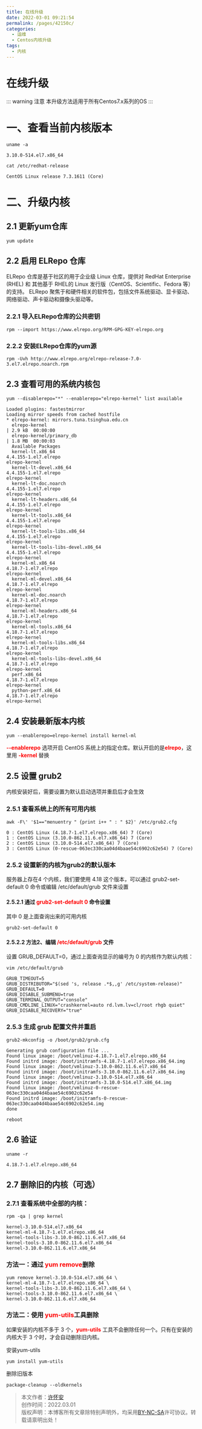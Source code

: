 ```yaml
---
title: 在线升级
date: 2022-03-01 09:21:54
permalink: /pages/42150c/
categories:
  - 运维
  - Centos内核升级
tags:
  - 内核
---
```


# 在线升级
::: warning 注意
本升级方法适用于所有Centos7.x系列的OS
:::

# 一、查看当前内核版本
```shell
uname -a
```
```text
3.10.0-514.el7.x86_64
```
```shell
cat /etc/redhat-release
```
```text
CentOS Linux release 7.3.1611 (Core)
```

# 二、升级内核
## 2.1 更新yum仓库
```shell
yum update
```

## 2.2 启用 ELRepo 仓库
ELRepo 仓库是基于社区的用于企业级 Linux 仓库，提供对 RedHat Enterprise (RHEL) 和 其他基于 RHEL的 Linux 发行版（CentOS、Scientific、Fedora 等）的支持。
ELRepo 聚焦于和硬件相关的软件包，包括文件系统驱动、显卡驱动、网络驱动、声卡驱动和摄像头驱动等。

### 2.2.1 导入ELRepo仓库的公共密钥
```shell
rpm --import https://www.elrepo.org/RPM-GPG-KEY-elrepo.org
```

### 2.2.2 安装ELRepo仓库的yum源
```shell
rpm -Uvh http://www.elrepo.org/elrepo-release-7.0-3.el7.elrepo.noarch.rpm
```

## 2.3 查看可用的系统内核包 
```shell
yum --disablerepo="*" --enablerepo="elrepo-kernel" list available
```
```text
Loaded plugins: fastestmirror
Loading mirror speeds from cached hostfile
* elrepo-kernel: mirrors.tuna.tsinghua.edu.cn
  elrepo-kernel                                                                                                                                                                 | 2.9 kB  00:00:00     
  elrepo-kernel/primary_db                                                                                                                                                      | 1.8 MB  00:00:03     
  Available Packages
  kernel-lt.x86_64                                                                                  4.4.155-1.el7.elrepo                                                                  elrepo-kernel
  kernel-lt-devel.x86_64                                                                            4.4.155-1.el7.elrepo                                                                  elrepo-kernel
  kernel-lt-doc.noarch                                                                              4.4.155-1.el7.elrepo                                                                  elrepo-kernel
  kernel-lt-headers.x86_64                                                                          4.4.155-1.el7.elrepo                                                                  elrepo-kernel
  kernel-lt-tools.x86_64                                                                            4.4.155-1.el7.elrepo                                                                  elrepo-kernel
  kernel-lt-tools-libs.x86_64                                                                       4.4.155-1.el7.elrepo                                                                  elrepo-kernel
  kernel-lt-tools-libs-devel.x86_64                                                                 4.4.155-1.el7.elrepo                                                                  elrepo-kernel
  kernel-ml.x86_64                                                                                  4.18.7-1.el7.elrepo                                                                   elrepo-kernel
  kernel-ml-devel.x86_64                                                                            4.18.7-1.el7.elrepo                                                                   elrepo-kernel
  kernel-ml-doc.noarch                                                                              4.18.7-1.el7.elrepo                                                                   elrepo-kernel
  kernel-ml-headers.x86_64                                                                          4.18.7-1.el7.elrepo                                                                   elrepo-kernel
  kernel-ml-tools.x86_64                                                                            4.18.7-1.el7.elrepo                                                                   elrepo-kernel
  kernel-ml-tools-libs.x86_64                                                                       4.18.7-1.el7.elrepo                                                                   elrepo-kernel
  kernel-ml-tools-libs-devel.x86_64                                                                 4.18.7-1.el7.elrepo                                                                   elrepo-kernel
  perf.x86_64                                                                                       4.18.7-1.el7.elrepo                                                                   elrepo-kernel
  python-perf.x86_64                                                                                4.18.7-1.el7.elrepo                                                                   elrepo-kernel
```

## 2.4 安装最新版本内核
```shell
yum --enablerepo=elrepo-kernel install kernel-ml
```
<font color='red'>**--enablerepo**</font> 选项开启 CentOS 系统上的指定仓库。默认开启的是<font color='red'>**elrepo**</font>，这里用  <font color='red'>**-kernel**</font>  替换

## 2.5 设置 grub2
内核安装好后，需要设置为默认启动选项并重启后才会生效

### 2.5.1 查看系统上的所有可用内核
```shell
awk -F\' '$1=="menuentry " {print i++ " : " $2}' /etc/grub2.cfg
```
```text
0 : CentOS Linux (4.18.7-1.el7.elrepo.x86_64) 7 (Core)
1 : CentOS Linux (3.10.0-862.11.6.el7.x86_64) 7 (Core)
2 : CentOS Linux (3.10.0-514.el7.x86_64) 7 (Core)
3 : CentOS Linux (0-rescue-063ec330caa04d4baae54c6902c62e54) 7 (Core)
```

### 2.5.2 设置新的内核为grub2的默认版本
服务器上存在4 个内核，我们要使用 4.18 这个版本，可以通过 grub2-set-default 0 命令或编辑 /etc/default/grub 文件来设置

#### 2.5.2.1 通过 <font color='red'>**grub2-set-default 0**</font> 命令设置
其中 0 是上面查询出来的可用内核
```shell
grub2-set-default 0
```

#### 2.5.2.2 方法2、编辑 <font color='red'>**/etc/default/grub**</font> 文件
设置 GRUB_DEFAULT=0，通过上面查询显示的编号为 0 的内核作为默认内核：
```shell
vim /etc/default/grub
```
```text
GRUB_TIMEOUT=5
GRUB_DISTRIBUTOR="$(sed 's, release .*$,,g' /etc/system-release)"
GRUB_DEFAULT=0
GRUB_DISABLE_SUBMENU=true
GRUB_TERMINAL_OUTPUT="console"
GRUB_CMDLINE_LINUX="crashkernel=auto rd.lvm.lv=cl/root rhgb quiet"
GRUB_DISABLE_RECOVERY="true"
```

### 2.5.3 生成 grub 配置文件并重启
```shell
grub2-mkconfig -o /boot/grub2/grub.cfg
```
```text
Generating grub configuration file ...
Found linux image: /boot/vmlinuz-4.18.7-1.el7.elrepo.x86_64
Found initrd image: /boot/initramfs-4.18.7-1.el7.elrepo.x86_64.img
Found linux image: /boot/vmlinuz-3.10.0-862.11.6.el7.x86_64
Found initrd image: /boot/initramfs-3.10.0-862.11.6.el7.x86_64.img
Found linux image: /boot/vmlinuz-3.10.0-514.el7.x86_64
Found initrd image: /boot/initramfs-3.10.0-514.el7.x86_64.img
Found linux image: /boot/vmlinuz-0-rescue-063ec330caa04d4baae54c6902c62e54
Found initrd image: /boot/initramfs-0-rescue-063ec330caa04d4baae54c6902c62e54.img
done
```
```shell
reboot
```

## 2.6 验证
```shell
uname -r
```
```text
4.18.7-1.el7.elrepo.x86_64
```

## 2.7 删除旧的内核（可选）

### 2.7.1 查看系统中全部的内核：
```shell
rpm -qa | grep kernel
```
```text
kernel-3.10.0-514.el7.x86_64
kernel-ml-4.18.7-1.el7.elrepo.x86_64
kernel-tools-libs-3.10.0-862.11.6.el7.x86_64
kernel-tools-3.10.0-862.11.6.el7.x86_64
kernel-3.10.0-862.11.6.el7.x86_64
```

### 方法一：通过 <font color='red'>**yum remove**</font>删除
```shell
yum remove kernel-3.10.0-514.el7.x86_64 \
kernel-ml-4.18.7-1.el7.elrepo.x86_64 \
kernel-tools-libs-3.10.0-862.11.6.el7.x86_64 \
kernel-tools-3.10.0-862.11.6.el7.x86_64 \
kernel-3.10.0-862.11.6.el7.x86_64
```

### 方法二：使用 <font color='red'>**yum-utils**</font>工具删除
如果安装的内核不多于 3 个，<font color='red'>**yum-utils**</font> 工具不会删除任何一个。只有在安装的内核大于 3 个时，才会自动删除旧内核。

安装yum-utils
```shell
yum install yum-utils
```

删除旧版本
```shell
package-cleanup --oldkernels
```


>本文作者：[许怀安](https://dbsecurity.com.cn/)
><br/>创作时间：2022.03.01
><br/>版权声明：本博客所有文章除特别声明外，均采用[BY-NC-SA](https://creativecommons.org/licenses/by-nc-sa/4.0/deed.zh)许可协议。转载请禀明出处！
